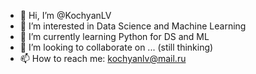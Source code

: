 - 👋 Hi, I’m @KochyanLV
- 👀 I’m interested in Data Science and Machine Learning
- 🌱 I’m currently learning Python for DS and ML
- 💞️ I’m looking to collaborate on ... (still thinking)
- 📫 How to reach me: kochyanlv@mail.ru

<!---
KochyanLV/KochyanLV is a ✨ special ✨ repository because its `README.md` (this file) appears on your GitHub profile.
You can click the Preview link to take a look at your changes.
--->
